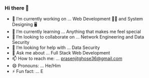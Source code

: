 ### Hi there 👋
<!--
**prasenjitghose36/prasenjitghose36** is a ✨ _special_ ✨ repository because its `README.md` (this file) appears on your GitHub profile.

Here are some ideas to get you started:-->

- 🔭 I’m currently working on ... Web Development 👩‍💻 and System Designing 🖥
- 🌱 I’m currently learning ... Anything that makes me feel special
- 👯 I’m looking to collaborate on ... Network Engineering and Data Security
- 🤔 I’m looking for help with ... Data Security
- 💬 Ask me about ... Full Stack Web Development
- 📫 How to reach me: ... prasenjitghose36@gmail.com
- 😄 Pronouns: ... He/Him
- ⚡ Fun fact: ... E


